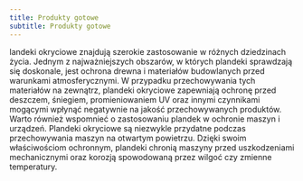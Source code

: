 ```yaml
---
title: Produkty gotowe
subtitle: Produkty gotowe
---
```


landeki okryciowe znajdują szerokie zastosowanie w różnych dziedzinach życia. Jednym z najważniejszych obszarów, w których plandeki sprawdzają się doskonale, jest ochrona drewna i materiałów budowlanych przed warunkami atmosferycznymi.
W przypadku przechowywania tych materiałów na zewnątrz, plandeki okryciowe zapewniają ochronę przed deszczem, śniegiem, promieniowaniem UV oraz innymi czynnikami mogącymi wpłynąć negatywnie na jakość przechowywanych produktów.
Warto również wspomnieć o zastosowaniu plandek w ochronie maszyn i urządzeń. Plandeki okryciowe są niezwykle przydatne podczas przechowywania maszyn na otwartym powietrzu. Dzięki swoim właściwościom ochronnym, plandeki chronią maszyny przed uszkodzeniami mechanicznymi oraz korozją spowodowaną przez wilgoć czy zmienne temperatury.